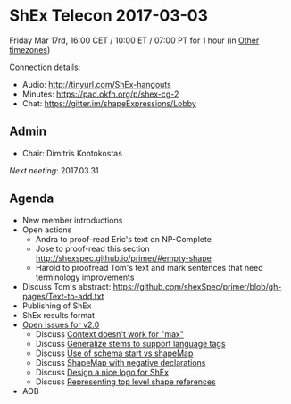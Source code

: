 # ShEx Telecon 2017-03-03

Friday Mar 17rd, 16:00 CET / 10:00 ET / 07:00 PT for 1 hour
(in [Other timezones](https://www.timeanddate.com/worldclock/fixedtime.html?msg=ShEx+CG&iso=20170303T16&p1=195&ah=1))

Connection details:

* Audio: http://tinyurl.com/ShEx-hangouts 
* Minutes: https://pad.okfn.org/p/shex-cg-2
* Chat: https://gitter.im/shapeExpressions/Lobby

## Admin

 * Chair: Dimitris Kontokostas

*Next neeting*: 2017.03.31

## Agenda 
 * New member introductions
 * Open actions
   * Andra to proof-read Eric's text on NP-Complete
   * Jose to proof-read this section http://shexspec.github.io/primer/#empty-shape
   * Harold to proofread Tom's text and mark sentences that need terminology improvements
 * Discuss Tom's abstract: https://github.com/shexSpec/primer/blob/gh-pages/Text-to-add.txt
 * Publishing of ShEx
 * ShEx results format
 * [Open Issues for v2.0](https://github.com/shexSpec/shex/issues?q=is%3Aopen+is%3Aissue+milestone%3A2.0)
   * Discuss [Context doesn't work for "max"](https://github.com/shexSpec/shex/issues/49)
   * Discuss [Generalize stems to support language tags](https://github.com/shexSpec/shex/issues/46)
   * Discuss [Use of schema start vs shapeMap](https://github.com/shexSpec/shex/issues/37)
   * Discuss [ShapeMap with negative declarations](https://github.com/shexSpec/shex/issues/42)
   * Discuss [Design a nice logo for ShEx](https://github.com/shexSpec/shex/issues/26)
   * Discuss [Representing top level shape references](https://github.com/shexSpec/shex/issues/38)
 * AOB 

